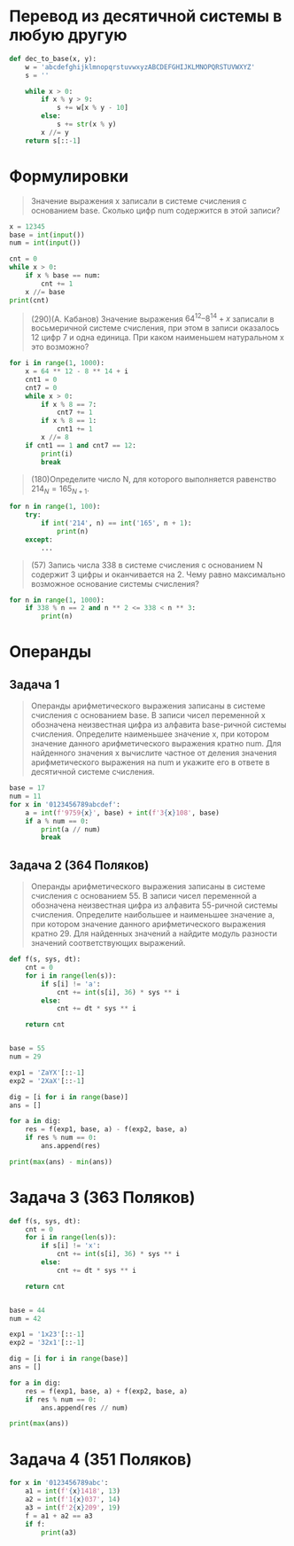 # Перевод из десятичной системы в любую другую

```python
def dec_to_base(x, y):
    w = 'abcdefghijklmnopqrstuvwxyzABCDEFGHIJKLMNOPQRSTUVWXYZ'
    s = ''

    while x > 0:
        if x % y > 9:
            s += w[x % y - 10]
        else:
            s += str(x % y)
        x //= y
    return s[::-1]
```

# Формулировки

> Значение выражения x записали в системе счисления с основанием base. Сколько цифр num содержится в этой записи?

```python
x = 12345
base = int(input())
num = int(input())

cnt = 0
while x > 0:
    if x % base == num:
        cnt += 1
    x //= base
print(cnt)
```

> (290)(А. Кабанов) Значение выражения $64^{12} – 8^{14} + x$ записали в восьмеричной системе счисления, при этом в
> записи оказалось 12 цифр 7 и одна единица. При каком наименьшем натуральном x это возможно?

```python
for i in range(1, 1000):
    x = 64 ** 12 - 8 ** 14 + i
    cnt1 = 0
    cnt7 = 0
    while x > 0:
        if x % 8 == 7:
            cnt7 += 1
        if x % 8 == 1:
            cnt1 += 1
        x //= 8
    if cnt1 == 1 and cnt7 == 12:
        print(i)
        break
```

> (180)Определите число N, для которого выполняется равенство $214_N = 165_{N+1}$.

```python
for n in range(1, 100):
    try:
        if int('214', n) == int('165', n + 1):
            print(n)
    except:
        ...
```

> (57) Запись числа 338 в системе счисления с основанием N содержит 3 цифры и оканчивается на 2. Чему равно максимально
> возможное основание системы счисления?

```python
for n in range(1, 1000):
    if 338 % n == 2 and n ** 2 <= 338 < n ** 3:
        print(n)
```

# Операнды

## Задача 1

> Операнды арифметического выражения записаны в системе счисления с основанием base. В записи чисел переменной x
> обозначена неизвестная цифра из алфавита base-ричной системы счисления. Определите наименьшее значение x, при котором
> значение данного арифметического выражения кратно num. Для найденного значения x вычислите частное от деления значения
> арифметического выражения на num и укажите его в ответе в десятичной системе счисления.

```python
base = 17
num = 11
for x in '0123456789abcdef':
    a = int(f'9759{x}', base) + int(f'3{x}108', base)
    if a % num == 0:
        print(a // num)
        break
```

## Задача 2 (364 Поляков)

> Операнды арифметического выражения записаны в системе счисления с основанием 55.
> В записи чисел переменной a обозначена неизвестная цифра из алфавита 55-ричной системы счисления. Определите
> наибольшее и наименьшее значение a, при котором значение данного арифметического выражения кратно 29. Для найденных
> значений a найдите модуль разности значений соответствующих выражений.

```python
def f(s, sys, dt):
    cnt = 0
    for i in range(len(s)):
        if s[i] != 'a':
            cnt += int(s[i], 36) * sys ** i
        else:
            cnt += dt * sys ** i

    return cnt


base = 55
num = 29

exp1 = 'ZaYX'[::-1]
exp2 = '2XaX'[::-1]

dig = [i for i in range(base)]
ans = []

for a in dig:
    res = f(exp1, base, a) - f(exp2, base, a)
    if res % num == 0:
        ans.append(res)

print(max(ans) - min(ans))
```

# Задача 3 (363 Поляков)

```python
def f(s, sys, dt):
    cnt = 0
    for i in range(len(s)):
        if s[i] != 'x':
            cnt += int(s[i], 36) * sys ** i
        else:
            cnt += dt * sys ** i

    return cnt


base = 44
num = 42

exp1 = '1x23'[::-1]
exp2 = '32x1'[::-1]

dig = [i for i in range(base)]
ans = []

for a in dig:
    res = f(exp1, base, a) + f(exp2, base, a)
    if res % num == 0:
        ans.append(res // num)

print(max(ans))
```

# Задача 4 (351 Поляков)

```python
for x in '0123456789abc':
    a1 = int(f'{x}1418', 13)
    a2 = int(f'1{x}037', 14)
    a3 = int(f'2{x}209', 19)
    f = a1 + a2 == a3
    if f:
        print(a3)
```

